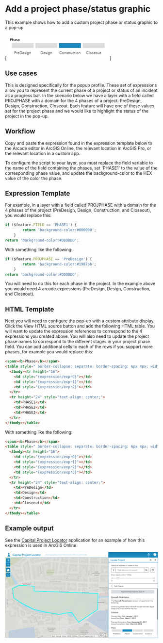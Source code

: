 
# Add a project phase/status graphic

This example shows how to add a custom project phase or status graphic to a pop-up

[![project-phase-overview](./images/project-phase-overview.png)]

## Use cases

This is designed specifically for the popup profile. These set of expressions allow you to represent the current phase of a project or status of an incident as a progress bar. In the scenario below we have a layer with a field called PROJPHASE with a domain for the 4 phases of a project: PreDesign, Design, Construction, Closeout. Each feature will have one of these values set for the project phase and we would like to highlight the status of the project in the pop-up.

## Workflow

Copy and paste the expression found in the expression template below to the Arcade editor in ArcGIS Online, the relevant location in ArcGIS Pro, or the relevant location in a custom app.

To configure the script to your layer, you must replace the field variable to the name of the field containing the phases, set 'PHASE1' to the value of the corresponding phase value, and update the background-color to the HEX value of the color the phase. 

## Expression Template

For example, in a layer with a field called PROJPHASE with a domain for the 4 phases of the project (PreDesign, Design, Construction, and Closeout), you would replace this:

```js
if ($feature.FIELD == 'PHASE1') {
        return 'background-color:#000000';
    }
return 'background-color:#DDDDDD';
```

With something like the following:

```js
if ($feature.PROJPHASE == 'PreDesign') {
        return 'background-color:#1987bb';
    }
return 'background-color:#DDDDDD';
```

You will need to do this for each phase in the project. In the example above you would need 4 arcade expressions (PreDesign, Design, Construction, and Closeout).


## HTML Template

Next you will need to configure the pop-up with a custom attribute display. Click the View HTML source button and add the following HTML table. You will want to update the expression references to correspond to the 4 expressions you created above. You will also need to update the project phase names to correspond to the different stages in your project phase field. You can add additional cells to each of the rows if you support more phases, for example you would replace this:

```html
<span><b>Phase</b></span>
<table style=" border-collapse: separate; border-spacing: 6px 4px; width: 100%; table-layout: fixed;">
  <tbody><tr height="16">
    <td style="{expression/expr0}"></td>
    <td style="{expression/expr1}"></td>
    <td style="{expression/expr2}"></td>
  </tr>
  <tr height="24" style="text-align: center;">
    <td>PHASE1</td>
    <td>PHASE2</td>
    <td>PHASE3</td>
  </tr>
</tbody></table>
```

With something like the following:

```html
<span><b>Phase</b></span>
<table style=" border-collapse: separate; border-spacing: 6px 4px; width: 100%; table-layout: fixed;">
  <tbody><tr height="16">
    <td style="{expression/expr0}"></td>
    <td style="{expression/expr1}"></td>
    <td style="{expression/expr2}"></td>
    <td style="{expression/expr3}"></td>
  </tr>
  <tr height="24" style="text-align: center;">
    <td>PreDesign</td>
    <td>Design</td>
    <td>Construction</td>
    <td>Closeout</td>
  </tr>
</tbody></table>
```

## Example output

See the [Capital Project Locator](http://links.esri.com/localgovernment/tryit/CapitalProjectLocator) application for an example of how this expression is used in ArcGIS Online.

[![project-phase](./images/project-phase.png)](http://links.esri.com/localgovernment/tryit/CapitalProjectLocator)
